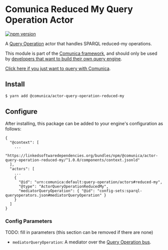 # Comunica Reduced My Query Operation Actor

[![npm version](https://badge.fury.io/js/%40comunica%2Factor-query-operation-reduced-my.svg)](https://www.npmjs.com/package/@comunica/actor-query-operation-reduced-my)

A [Query Operation](https://github.com/comunica/comunica/tree/master/packages/bus-query-operation) actor that handles SPARQL reduced-my operations.

This module is part of the [Comunica framework](https://github.com/comunica/comunica),
and should only be used by [developers that want to build their own query engine](https://comunica.dev/docs/modify/).

[Click here if you just want to query with Comunica](https://comunica.dev/docs/query/).

## Install

```bash
$ yarn add @comunica/actor-query-operation-reduced-my
```

## Configure

After installing, this package can be added to your engine's configuration as follows:
```text
{
  "@context": [
    ...
    "https://linkedsoftwaredependencies.org/bundles/npm/@comunica/actor-query-operation-reduced-my/^1.0.0/components/context.jsonld"  
  ],
  "actors": [
    ...
    {
      "@id": "urn:comunica:default:query-operation/actors#reduced-my",
      "@type": "ActorQueryOperationReducedMy",
      "mediatorQueryOperation": { "@id": "config-sets:sparql-queryoperators.json#mediatorQueryOperation" }
    }
  ]
}
```

### Config Parameters

TODO: fill in parameters (this section can be removed if there are none)

* `mediatorQueryOperation`: A mediator over the [Query Operation bus](https://github.com/comunica/comunica/tree/master/packages/bus-query-operation).

